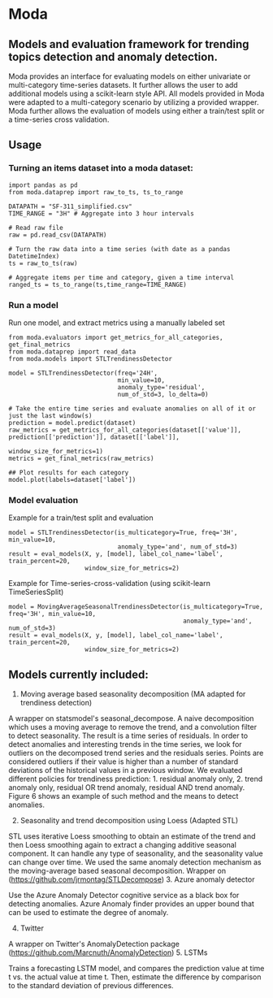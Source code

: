# Moda
## Models and evaluation framework for trending topics detection and anomaly detection.


Moda provides an interface for evaluating models on either univariate or multi-category time-series datasets. It further allows the user to add additional models using a scikit-learn style API. All models provided in Moda were adapted to a multi-category scenario  by utilizing a provided wrapper. Moda further allows the evaluation of models using either a train/test split or a time-series cross validation.

## Usage

### Turning an items dataset into a moda dataset:
```
import pandas as pd
from moda.dataprep import raw_to_ts, ts_to_range

DATAPATH = "SF-311_simplified.csv"
TIME_RANGE = "3H" # Aggregate into 3 hour intervals

# Read raw file
raw = pd.read_csv(DATAPATH)

# Turn the raw data into a time series (with date as a pandas DatetimeIndex)
ts = raw_to_ts(raw)

# Aggregate items per time and category, given a time interval
ranged_ts = ts_to_range(ts,time_range=TIME_RANGE)
```

### Run a model

Run one model, and extract metrics using a manually labeled set

```
from moda.evaluators import get_metrics_for_all_categories, get_final_metrics
from moda.dataprep import read_data
from moda.models import STLTrendinessDetector

model = STLTrendinessDetector(freq='24H', 
                              min_value=10,
                              anomaly_type='residual',
                              num_of_std=3, lo_delta=0)

# Take the entire time series and evaluate anomalies on all of it or just the last window(s)
prediction = model.predict(dataset)
raw_metrics = get_metrics_for_all_categories(dataset[['value']], prediction[['prediction']], dataset[['label']],
                                             window_size_for_metrics=1)
metrics = get_final_metrics(raw_metrics)

## Plot results for each category
model.plot(labels=dataset['label'])
```



### Model evaluation

Example for a train/test split and evaluation
```
model = STLTrendinessDetector(is_multicategory=True, freq='3H', min_value=10,
                              anomaly_type='and', num_of_std=3)
result = eval_models(X, y, [model], label_col_name='label', train_percent=20,
                     window_size_for_metrics=2)
```

Example for Time-series-cross-validation (using scikit-learn TimeSeriesSplit)
```
model = MovingAverageSeasonalTrendinessDetector(is_multicategory=True, freq='3H', min_value=10,            
                                                anomaly_type='and', num_of_std=3)                    
result = eval_models(X, y, [model], label_col_name='label', train_percent=20, 
                     window_size_for_metrics=2)         
```



## Models currently included:
1. Moving average based seasonality decomposition (MA adapted for trendiness detection)

A wrapper on statsmodel's seasonal_decompose. A naive decomposition which uses a moving average to remove the trend, and a convolution filter to detect seasonality. The result is a time series of residuals. In order to detect anomalies and interesting trends in the time series, we look for outliers on the decomposed trend series and the residuals series. Points are considered outliers if their value is higher than a number of standard deviations of the historical values in a previous window. We evaluated different policies for trendiness prediction: 1. residual anomaly only, 2. trend anomaly only, residual OR trend anomaly, residual AND trend anomaly. Figure 6 shows an example of such method and the means to detect anomalies.

2. Seasonality and trend decomposition using Loess (Adapted STL)

STL uses iterative Loess smoothing to obtain an estimate of the trend and then Loess smoothing again to extract a changing additive seasonal component. It can handle any type of seasonality, and the seasonality value can change over time. We used the same anomaly detection mechanism as the moving-average based seasonal decomposition.
Wrapper on (https://github.com/jrmontag/STLDecompose)
3. Azure anomaly detector

Use the Azure Anomaly Detector cognitive service as a black box for detecting anomalies. Azure Anomaly finder provides an upper bound that can be used to estimate the degree of anomaly.

4. Twitter

A wrapper on Twitter's AnomalyDetection package (https://github.com/Marcnuth/AnomalyDetection)
5. LSTMs

Trains a forecasting LSTM model, and compares the prediction value at time t vs. the actual value at time t. Then, estimate the difference by comparison to the standard deviation of previous differences.


